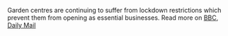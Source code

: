 Garden centres are continuing to suffer from lockdown restrictions which prevent them from opening as essential businesses.
Read more on [BBC](https://www.bbc.co.uk/news/uk-scotland-edinburgh-east-fife-52381806), [Daily Mail](https://www.dailymail.co.uk/news/article-8257085/Garden-centres-risk-having-dump-200million-plants-dont-open-soon-nurseries-warn.html)
<!--stackedit_data:
eyJwcm9wZXJ0aWVzIjoidGl0bGU6IEdhcmRlbiBjZW50cmUgbG
9ja2Rvd24gdHJvdWJsZXMgY29udGludWVcbmNhdGVnb3JpZXM6
IG5ld3MsIGdlbmVyYWwgbmV3c1xuZXhjZXJwdDogPi1cbiAgIC
BHYXJkZW4gY2VudHJlcyBhcmUgY29udGludWluZyB0byBzdWZm
ZXIgZnJvbSB0aGUgZWZmZWN0cyBvZiBjb3JvbmF2aXJ1cyBsb2
NrZG93biwgd2l0aCBtYW55IHBsYW50cyBnb2luZyB0byB3YXN0
ZSBhcyBzdG9jayByZW1haW5zIHVuc29sZC5cbmltYWdlOlxuIC
BmZWF0dXJlOiBodHRwczovL2kuZGFpbHltYWlsLmNvLnVrLzFz
LzIwMjAvMDQvMjYvMDAvMjc2NTM0MzQtODI1NzA4NS1pbWFnZS
1hLTNfMTU4Nzg1NzQ2OTAxNy5qcGdcbiAgdGh1bWI6IGh0dHBz
Oi8vaS5kYWlseW1haWwuY28udWsvMXMvMjAyMC8wNC8yNi8wMC
8yNzY1MzQzNC04MjU3MDg1LWltYWdlLWEtM18xNTg3ODU3NDY5
MDE3LmpwZ1xuICBjcmVkaXQ6IENvcHlyaWdodCBEYWlseSBNYW
lsIEltYWdlc1xuIiwiaGlzdG9yeSI6WzE4MDIyOTY5MywtMTEz
NzI1MzgxNF19
-->
